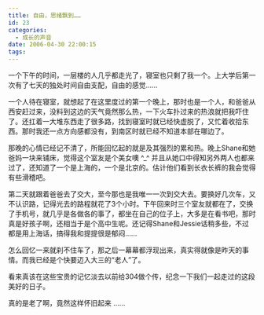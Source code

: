 ```yaml
---
title: 自由，思绪飘到……
id: 23
categories:
  - 成长的声音
date: 2006-04-30 22:00:15
tags:
---
```


一个下午的时间，一层楼的人几乎都走光了，寝室也只剩了我一个。上大学后第一次有了七天的独处时间自由支配，自由的感觉……

一个人待在寝室，就想起了在这里度过的第一个晚上，那时也是一个人，和爸爸从西安赶过来，没料到这边的天气竟然那么热，一下火车扑过来的热浪就把我吓住了。还扛着一大堆东西走了很多路，找到寝室时就已经快虚脱了，又忙着收拾东西。那时我还一点方向感都没有，到南区时就已经不知道本部在哪边了。

那晚的心情已经记不清了，所能回忆起的就是及其强烈的累和热。晚上Shane和她爸妈一块来铺床，觉得这个室友是个美女噢 ^_^ 并且从她口中得知另外两人也都来过了，还知道了一个是上海的，一个是北京的。估计他们看到长衣长裤的我会觉得有些滑稽吧。

第二天就跟着爸爸去了交大，至今那也是我唯一一次到交大去。要换好几次车，又不认识路，记得光去的路程就花了3个小时。下午回来时三个室友就都在了，交换了手机号，就几乎是各做各的事了，都坐在自己的位子上，大多是在看书吧，那时真是好孩子啊，还相当于是个高中生呢。还记得Shane和Jessie话稍多些，不过都是用上海话，搞得我和提提很是郁闷……

怎么回忆一来就刹不住车了，那之后一幕幕都浮现出来，真实得就像是昨天的事情。而我已经是个快要迈入大三的“老人”了。

看来真该在这些宝贵的记忆淡去以前给304做个传，纪念一下我们一起走过的这段美好的日子。

真的是老了啊，竟然这样怀旧起来 ……
